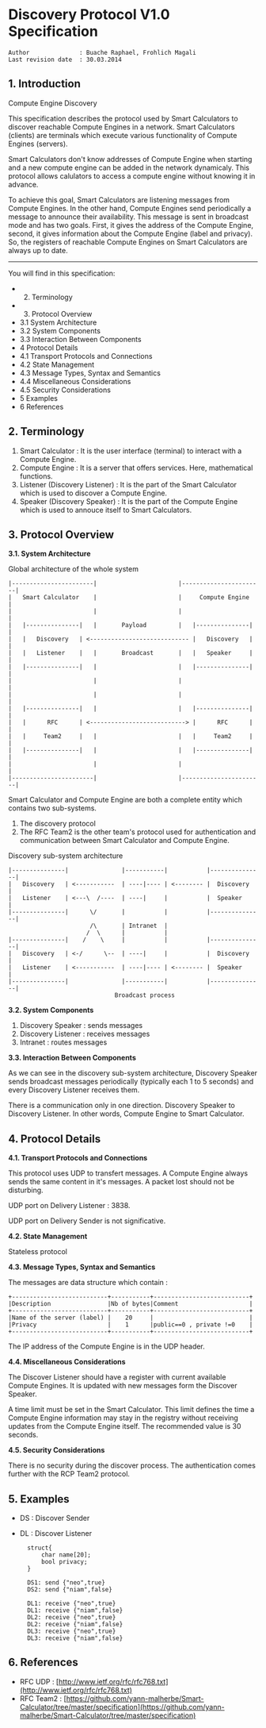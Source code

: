# Discovery Protocol V1.0 Specification #
    
    Author				: Buache Raphael, Frohlich Magali
    Last revision date	: 30.03.2014

## 1. Introduction ##

Compute Engine Discovery

This specification describes the protocol used by Smart Calculators to discover reachable Compute Engines in a network. Smart Calculators (clients) are terminals which execute various functionality of Compute Engines (servers). 

Smart Calculators don't know addresses of Compute Engine when starting and a new compute engine can be added in the network dynamicaly. This protocol allows calulators to access a compute engine without knowing it in advance.

To achieve this goal, Smart Calculators are listening messages from Compute Engines. In the other hand, Compute Engines send periodically a message to announce their availability. This message is sent in broadcast mode and has two goals. First, it gives the address of the Compute Engine, second, it gives information about the Compute Engine (label and privacy). So, the registers of reachable Compute Engines on Smart Calculators are always up to date.

----------

You will find in this specification:

- 2. Terminology
- 3. Protocol Overview
- 3.1 System Architecture
- 3.2 System Components
- 3.3 Interaction Between Components
- 4 Protocol Details
- 4.1 Transport Protocols and Connections
- 4.2 State Management
- 4.3 Message Types, Syntax and Semantics
- 4.4 Miscellaneous Considerations
- 4.5 Security Considerations
- 5 Examples
- 6 References


## 2. Terminology ##

1. Smart Calculator : It is the user interface (terminal) to interact with a Compute Engine.
2. Compute Engine : It is a server that offers services. Here, mathematical functions.
3. Listener (Discovery Listener) : It is the part of the Smart Calculator which is used to discover a Compute Engine.
4. Speaker (Discovery Speaker) : It is the part of the Compute Engine which is used to annouce itself to Smart Calculators.

## 3. Protocol Overview ##

**3.1. System Architecture**
							

Global architecture of the whole system

	|-----------------------|						|-----------------------|
	|	Smart Calculator	|						|	  Compute Engine	|
	|						|						|						|
	|	|---------------|	|		Payload			|	|---------------|	|
	|	|	Discovery	| <----------------------------	|	Discovery	|	|
	|	|	Listener	|	|		Broadcast		|	|	Speaker		|	|
	|	|---------------|	|						|	|---------------|	|
	|						|						|						|
	|						|						|						|
	|	|---------------|	|						|	|---------------|	|
	|	|	   RFC		| <--------------------------->	|	   RFC		|	|
	|	|	  Team2		|	|						|	|	  Team2		|	|
	|	|---------------|	|						|	|---------------|	|
	|						|						|						|
	|-----------------------|						|-----------------------|

Smart Calculator and Compute Engine are both a complete entity which contains two sub-systems.

1. The discovery protocol
2. The RFC Team2 is the other team's protocol used for authentication and communication between Smart Calculator and Compute Engine.

Discovery sub-system architecture

	|---------------|				|-----------|			|---------------|
	|	Discovery	| <-----------	| ----|----	| <--------	|  Discovery	|
	|	Listener	| <---\  /----	| ----|		|			|  Speaker		|
	|---------------|	   \/		|			|			|---------------|
					   	   /\		| Intranet	|
					  	  /	 \		|			|
	|---------------|	 /	  \		|			|	 		|---------------|
	|	Discovery	| <-/	   \--	| ----|		|			|  Discovery	|
	|	Listener	| <-----------	| ----|----	| <--------	|  Speaker		|
	|---------------|				|-----------|			|---------------|
								  Broadcast process


**3.2. System Components**

1. Discovery Speaker : sends messages
2. Discovery Listener : receives messages
3. Intranet : routes messages

**3.3. Interaction Between Components**

As we can see in the discovery sub-system architecture, Discovery Speaker sends broadcast messages periodically (typically each 1 to 5 seconds) and every Discovery Listener receives them.
 
There is a communication only in one direction. Discovery Speaker to Discovery Listener. In other words, Compute Engine to Smart Calculator.

## 4. Protocol Details ##

**4.1. Transport Protocols and Connections**

This protocol uses UDP to transfert messages. A Compute Engine always sends the same content in it's messages. A packet lost should not be disturbing.

UDP port on Delivery Listener : 3838.

UDP port on Delivery Sender is not significative. 

**4.2. State Management**

Stateless protocol

**4.3. Message Types, Syntax and Semantics**

The messages are data structure which contain :

	+---------------------------+-----------+---------------------------+
	|Description                |Nb of bytes|Comment                    |
	+---------------------------+-----------+---------------------------+
	|Name of the server (label) |    20     |                           |
	|Privacy                    |    1      |public==0 , private !=0    |
	+---------------------------+-----------+---------------------------+

The IP address of the Compute Engine is in the UDP header.

**4.4. Miscellaneous Considerations**

The Discover Listener should have a register with current available Compute Engines. It is updated with new messages form the Discover Speaker.

A time limit must be set in the Smart Calculator. This limit defines the time a Compute Engine information may stay in the registry without receiving updates from the Compute Engine itself. The recommended value is 30 seconds.

**4.5. Security Considerations**

There is no security during the discover process. 
The authentication comes further with the RCP Team2 protocol.

## 5. Examples ##

- DS : Discover Sender
- DL : Discover Listener

		struct{
			char name[20];
			bool privacy;
		}

		DS1: send {"neo",true} 
    	DS2: send {"niam",false}

		DL1: receive {"neo",true} 
		DL1: receive {"niam",false}
		DL2: receive {"neo",true} 
		DL2: receive {"niam",false}
		DL3: receive {"neo",true} 
		DL3: receive {"niam",false}
	

## 6. References ##

- RFC UDP   : [http://www.ietf.org/rfc/rfc768.txt](http://www.ietf.org/rfc/rfc768.txt)
- RFC Team2 : [https://github.com/yann-malherbe/Smart-Calculator/tree/master/specification](https://github.com/yann-malherbe/Smart-Calculator/tree/master/specification)